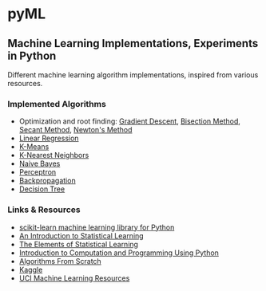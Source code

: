 # pyML
## Machine Learning Implementations, Experiments in Python
Different machine learning algorithm implementations, inspired from various resources.

### Implemented Algorithms
* Optimization and root finding: [Gradient Descent](https://en.wikipedia.org/wiki/Gradient_descent), [Bisection Method](https://en.wikipedia.org/wiki/Bisection_method), [Secant Method](https://en.wikipedia.org/wiki/Secant_method), [Newton's Method](https://en.wikipedia.org/wiki/Newton%27s_method)
* [Linear Regression](https://en.wikipedia.org/wiki/Linear_regression)
* [K-Means](https://en.wikipedia.org/wiki/K-means_clustering)
* [K-Nearest Neighbors](https://en.wikipedia.org/wiki/K-nearest_neighbors_algorithm)
* [Naive Bayes](https://en.wikipedia.org/wiki/Naive_Bayes_classifier)
* [Perceptron](https://en.wikipedia.org/wiki/Perceptron)
* [Backpropagation](https://en.wikipedia.org/wiki/Backpropagation)
* [Decision Tree](https://en.wikipedia.org/wiki/Decision_tree)

### Links & Resources
* [scikit-learn machine learning library for Python](http://scikit-learn.org/)
* [An Introduction to Statistical Learning](http://www-bcf.usc.edu/~gareth/ISL/)
* [The Elements of Statistical Learning](http://web.stanford.edu/~hastie/ElemStatLearn/)
* [Introduction to Computation and Programming Using Python](https://mitpress.mit.edu/books/introduction-computation-and-programming-using-python-1)
* [Algorithms From Scratch](http://machinelearningmastery.com/category/algorithms-from-scratch/)
* [Kaggle](https://www.kaggle.com/)
* [UCI Machine Learning Resources](https://archive.ics.uci.edu/ml/index.php)

